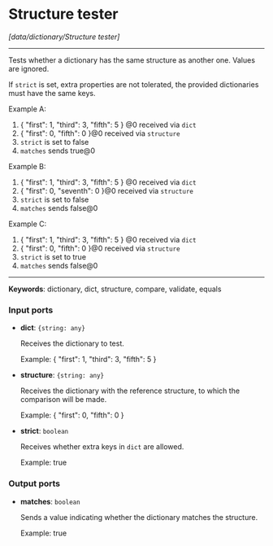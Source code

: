 # Structure tester

_[data/dictionary/Structure tester]_

---

Tests whether a dictionary  has the same structure as another one. Values are ignored.  
  
If `strict` is set, extra properties are not tolerated, the provided dictionaries must have the same keys.  
  
Example A:  
1. { "first": 1, "third": 3, "fifth": 5 } @0 received via `dict`  
2. { "first": 0, "fifth": 0 }@0 received via `structure`  
3. `strict` is set to false  
4. `matches` sends true@0  
  
Example B:  
1. { "first": 1, "third": 3, "fifth": 5 } @0 received via `dict`  
2. { "first": 0, "seventh": 0 }@0 received via `structure`  
3. `strict` is set to false  
4. `matches` sends false@0  
  
Example C:  
1. { "first": 1, "third": 3, "fifth": 5 } @0 received via `dict`  
2. { "first": 0, "fifth": 0 }@0 received via `structure`  
3. `strict` is set to true  
4. `matches` sends false@0  
  

---

__Keywords__: dictionary, dict, structure, compare, validate, equals

### Input ports

* __dict__: ` {string: any} `

    Receives the dictionary to test.
    
    Example:
    { "first": 1, "third": 3, "fifth": 5 }


* __structure__: ` {string: any} `

    Receives the dictionary with the reference structure, to which the comparison will be made.
    
    Example:
    { "first": 0, "fifth": 0 }


* __strict__: ` boolean `

    Receives whether extra keys in `dict` are allowed.
    
    Example:
    true

### Output ports

* __matches__: ` boolean `

    Sends a value indicating whether the dictionary matches the structure.
    
    Example:
    true

